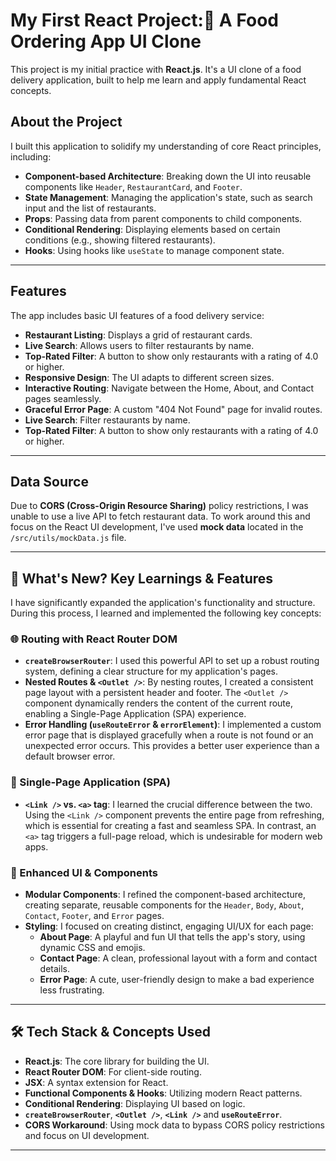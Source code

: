 # My First React Project:🍔 A Food Ordering App UI Clone

This project is my initial practice with **React.js**. It's a UI clone of a food delivery application, built to help me learn and apply fundamental React concepts.

## About the Project

I built this application to solidify my understanding of core React principles, including:
* **Component-based Architecture**: Breaking down the UI into reusable components like `Header`, `RestaurantCard`, and `Footer`.
* **State Management**: Managing the application's state, such as search input and the list of restaurants.
* **Props**: Passing data from parent components to child components.
* **Conditional Rendering**: Displaying elements based on certain conditions (e.g., showing filtered restaurants).
* **Hooks**: Using hooks like `useState` to manage component state.

---

## Features

The app includes basic UI features of a food delivery service:
* **Restaurant Listing**: Displays a grid of restaurant cards.
* **Live Search**: Allows users to filter restaurants by name.
* **Top-Rated Filter**: A button to show only restaurants with a rating of 4.0 or higher.
* **Responsive Design**: The UI adapts to different screen sizes.
* **Interactive Routing**: Navigate between the Home, About, and Contact pages seamlessly.
* **Graceful Error Page**: A custom "404 Not Found" page for invalid routes.
* **Live Search**: Filter restaurants by name.
* **Top-Rated Filter**: A button to show only restaurants with a rating of 4.0 or higher.

---

## Data Source

Due to **CORS (Cross-Origin Resource Sharing)** policy restrictions, I was unable to use a live API to fetch restaurant data. To work around this and focus on the React UI development, I've used **mock data** located in the `/src/utils/mockData.js` file.

---


## 🚀 What's New? Key Learnings & Features

I have significantly expanded the application's functionality and structure. During this process, I learned and implemented the following key concepts:

### 🌐 Routing with React Router DOM

* **`createBrowserRouter`**: I used this powerful API to set up a robust routing system, defining a clear structure for my application's pages.
* **Nested Routes & `<Outlet />`**: By nesting routes, I created a consistent page layout with a persistent header and footer. The `<Outlet />` component dynamically renders the content of the current route, enabling a Single-Page Application (SPA) experience.
* **Error Handling (`useRouteError` & `errorElement`)**: I implemented a custom error page that is displayed gracefully when a route is not found or an unexpected error occurs. This provides a better user experience than a default browser error.

### 🔗 Single-Page Application (SPA)

* **`<Link />` vs. `<a>` tag**: I learned the crucial difference between the two. Using the `<Link />` component prevents the entire page from refreshing, which is essential for creating a fast and seamless SPA. In contrast, an `<a>` tag triggers a full-page reload, which is undesirable for modern web apps.

### 🎨 Enhanced UI & Components

* **Modular Components**: I refined the component-based architecture, creating separate, reusable components for the `Header`, `Body`, `About`, `Contact`, `Footer`, and `Error` pages.
* **Styling**: I focused on creating distinct, engaging UI/UX for each page:
    * **About Page**: A playful and fun UI that tells the app's story, using dynamic CSS and emojis.
    * **Contact Page**: A clean, professional layout with a form and contact details.
    * **Error Page**: A cute, user-friendly design to make a bad experience less frustrating.

---


## 🛠️ Tech Stack & Concepts Used

* **React.js**: The core library for building the UI.
* **React Router DOM**: For client-side routing.
* **JSX**: A syntax extension for React.
* **Functional Components & Hooks**: Utilizing modern React patterns.
* **Conditional Rendering**: Displaying UI based on logic.
* **`createBrowserRouter`**, **`<Outlet />`**, **`<Link />`** and **`useRouteError`**.
* **CORS Workaround**: Using mock data to bypass CORS policy restrictions and focus on UI development.

---
